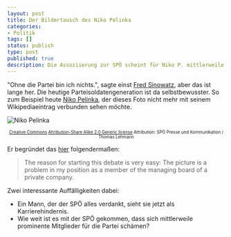 ```yaml
---
layout: post
title: Der Bildertausch des Niko Pelinka
categories:
- Politik
tags: []
status: publish
type: post
published: true
description: Die Assoziierung zur SPÖ scheint für Niko P. mittlerweile ein Karrierehindernis zu sein.
---
```


"Ohne die Partei bin ich nichts.", sagte einst [Fred Sinowatz](http://derstandard.at/1216919085382), aber das ist lange her. Die heutige Parteisoldatengeneration ist da selbstbewusster. So zum Beispiel heute [Niko Pelinka](https://de.wikipedia.org/wiki/Niko_Pelinka), der dieses Foto nicht mehr mit seinem Wikipediaeintrag verbunden sehen möchte.

![Niko Pelinka](https://upload.wikimedia.org/wikipedia/commons/thumb/e/e8/Niko_Pelinka.jpg/494px-Niko_Pelinka.jpg "Niko Pelinka")
<p><center><sub><sup><a href="https://en.wikipedia.org/wiki/en:Creative_Commons">Creative Commons</a> <a href="https://creativecommons.org/licenses/by-sa/2.0/deed.en">Attribution-Share Alike 2.0 Generic license</a> Attribution: SPÖ Presse und Kommunikation / Thomas Lehmann</sup></sub></center></p>

Er begründet das [hier](https://commons.wikimedia.org/wiki/Commons:Deletion_requests/File:Niko_Pelinka.jpg) folgendermaßen: 

> The reason for starting this debate is very easy: The picture is a problem in my position as a member of the managing board of a private company.

Zwei interessante Auffälligkeiten dabei:

* Ein Mann, der der SPÖ alles verdankt, sieht sie jetzt als Karrierehindernis.
* Wie weit ist es mit der SPÖ gekommen, dass sich mittlerweile prominente Mitglieder für die Partei schämen?